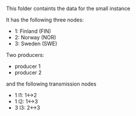 This folder containts the data for the small instance 

It has the following three nodes:
* 1: Finland (FIN)
* 2: Norway (NOR)
* 3: Sweden (SWE)

Two producers: 
* producer 1
* producer 2

and the following transmission nodes
* 1 l1: 1<->2 
* 1 l2: 1<->3
* 3 l3: 2<->3 
